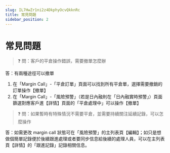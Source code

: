 ```yaml
---
slug: IL7HwZr1ni2z4DkphyOcvQkknRc
title: 常見問題
sidebar_position: 2
---
```



# 常見問題


> ❓ 問：客戶的平倉操作錯誤，需要撤單怎麼辦


答：有兩種途徑可以撤單

1. 在「Margin Call」-「平倉訂單」頁面可以找到所有平倉單，選擇需要撤銷的訂單操作【撤單】
2. 在「Margin Call」-「風險預警」（若是日內融則在「日內融實時預警」）頁面篩選對應客戶進【詳情】頁面的「平倉處理中」可以操作【撤單】

> ❓ 問：如果暫時有特殊情況不需要平倉，並需要持續關注延續記錄，可以怎麼操作


答：如需更改 margin call 狀態可在「風險預警」的主列表頁【編輯】；如只是想做個簡單記錄便於後續跟進處理或者要同步信息給後續的處理人員，可以在主列表頁【詳情】的「跟進記錄」記錄相關信息。

